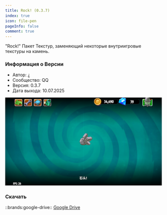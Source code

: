 ```yaml
---
title: Rock! (0.3.7)
index: true
icon: file-pen
pageInfo: false
comment: true
---
```


"Rock!" Пакет Текстур, заменяющий некоторые внутриигровые текстуры на камень.

### Информация о Версии

- Автор: ¿
- Сообщество: QQ
- Версия: 0.3.7
- Дата выхода: 10.07.2025

![](/assets/image/creator-garden/custom-version/rock-0.3.7-1.png)

### Скачать

::brands:google-drive:: [Google Drive](https://drive.google.com/file/d/1lqnbuSqXpzBJ1J0kE71FvFCh-4zkN68G/view?usp=sharing)

